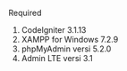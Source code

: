 Required
1. CodeIgniter 3.1.13
2. XAMPP for Windows 7.2.9
3. phpMyAdmin versi 5.2.0
4. Admin LTE versi 3.1